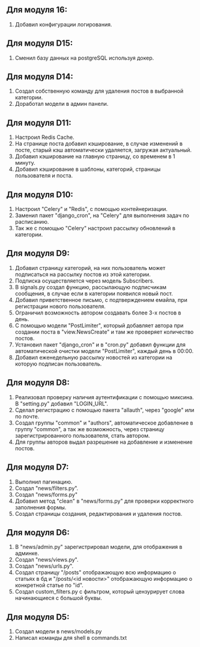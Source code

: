 ## Для модуля 16:
1. Добавил конфигурации логирования.

## Для модуля D15:
1. Сменил базу данных на postgreSQL используя докер.

## Для модуля D14:
1. Создал собственную команду для удаления постов в выбранной категории.
2. Доработал модели в админ панели.

## Для модуля D11:
1. Настроил Redis Cache.
2. На странице поста добавил кэширование, в случае изменений в посте, старый кэш автоматически удаляется, загружая актуальный.
3. Добавил кэширование на главную страницу, со временем в 1 минуту.
4. Добавил кэширование в шаблоны, категорий, страницы пользователя и поста.

## Для модуля D10:
1. Настроил "Celery" и "Redis", с помощью контейнеризации.
2. Заменил пакет "django_cron", на "Celery" для выполнения задач по расписанию.
3. Так же с помощью "Celery" настроил рассылку обновлений в категории.

## Для модуля D9:
1. Добавил страницу категорий, на них пользователь может подписаться на рассылку постов из этой категории.
2. Подписка осуществляется через модель Subscribers.
3. В signals.py создал функцию, рассылающую подписчикам сообщения, в случае если в категории появился новый пост.
4. Добавил приветственное письмо, с подтверждением емайла, при регистрации нового пользователя.
5. Ограничил возможность автором создавать более 3-х постов в день. 
6. С помощью модели "PostLimiter", который добавляет автора при создании поста в "view.NewsCreate" и там же проверяет количество постов.
7. Установил пакет "django_cron" и в "cron.py" добавил функции для автоматической очистки модели "PostLimiter", каждый день в 00:00.
8. Добавил еженедельную рассылку новостей из категории на которую подписан пользователь.

## Для модуля D8:
1. Реализовал проверку наличия аутентификации с помощью миксина. В "setting.py" добавил "LOGIN_URL".
2. Сделал регистрацию с помощью пакета "allauth", через "google" или по почте.
3. Создал группы "common" и "authors", автоматическое добавление в группу "common", а так же возможность, через страницу зарегистрированного пользователя, стать автором.
4. Для группы авторов выдал разрешение на добавление и изменение постов.

## Для модуля D7:
1. Выполнил пагинацию.
2. Создал "news/filters.py".
3. Создал "news/forms.py"
4. Добавил метод "clean" в "news/forms.py" для проверки корректного заполнения формы.
5. Создал страницы создания, редактирования и удаления постов.

## Для модуля D6:
1. В "news/admin.py" зарегистрировал модели, для отображения в админке.
2. Создал "news/views.py".
3. Создал "news/urls.py".
4. Создал страницу "/posts" отображающую всю информацию о статьях в бд и "/posts/<id новости>" отображающую информацию о конкретной статье по "id".
5. Создал custom_filters.py с фильтром, который цензурирует слова начинающиеся с большой буквы.

## Для модуля D5:
1. Создал модели в news/models.py
2. Написал команды для shell в commands.txt